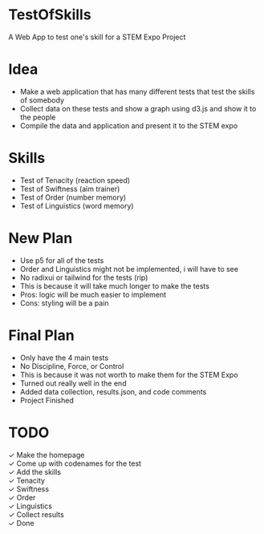 # TestOfSkills
A Web App to test one's skill for a STEM Expo Project

# Idea
- Make a web application that has many different tests that test the skills of somebody
- Collect data on these tests and show a graph using d3.js and show it to the people
- Compile the data and application and present it to the STEM expo

# Skills
- Test of Tenacity (reaction speed)
- Test of Swiftness (aim trainer)
- Test of Order (number memory)
- Test of Linguistics (word memory)

# New Plan
- Use p5 for all of the tests
- Order and Linguistics might not be implemented, i will have to see
- No radixui or tailwind for the tests (rip)
- This is because it will take much longer to make the tests
- Pros: logic will be much easier to implement
- Cons: styling will be a pain

# Final Plan
- Only have the 4 main tests
- No Discipline, Force, or Control
- This is because it was not worth to make them for the STEM Expo
- Turned out really well in the end
- Added data collection, results.json, and code comments
- Project Finished

# TODO
✓ Make the homepage\
✓ Come up with codenames for the test\
✓ Add the skills\
    ✓ Tenacity\
    ✓ Swiftness\
    ✓ Order\
    ✓ Linguistics\
✓ Collect results\
✓ Done